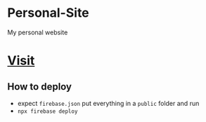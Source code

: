 # Personal-Site
My personal website

# [Visit](adityagupta-dev.web.app)

## How to deploy
* expect `firebase.json` put everything in a `public` folder and run
* `npx firebase deploy`

